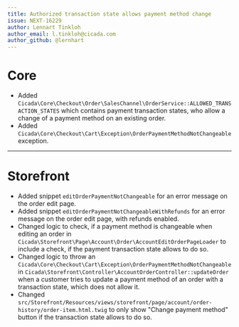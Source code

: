 ```yaml
---
title: Authorized transaction state allows payment method change
issue: NEXT-16229
author: Lennart Tinkloh
author_email: l.tinkloh@cicada.com 
author_github: @lernhart
---
```

# Core
*  Added `Cicada\Core\Checkout\Order\SalesChannel\OrderService::ALLOWED_TRANSACTION_STATES` which contains payment transaction states, who allow a change of a payment method on an existing order.
*  Added `Cicada\Core\Checkout\Cart\Exception\OrderPaymentMethodNotChangeable` exception.
___
# Storefront
*  Added snippet `editOrderPaymentNotChangeable` for an error message on the order edit page.
*  Added snippet `editOrderPaymentNotChangeableWithRefunds` for an error message on the order edit page, with refunds enabled.
*  Changed logic to check, if a payment method is changeable when editing an order in `Cicada\Storefront\Page\Account\Order\AccountEditOrderPageLoader` to include a check, if the payment transaction state allows to do so.
*  Changed logic to throw an `Cicada\Core\Checkout\Cart\Exception\OrderPaymentMethodNotChangeable` in `Cicada\Storefront\Controller\AccountOrderController::updateOrder` when a customer tries to update a payment method of an order with a transaction state, which does not allow it.
*  Changed `src/Storefront/Resources/views/storefront/page/account/order-history/order-item.html.twig` to only show "Change payment method" button if the transaction state allows to do so.
